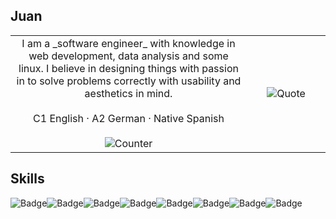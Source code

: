 ## Juan

<table align="center">
  <tr>
    <td align="center" width="75%">
      I am a _software engineer_ with knowledge in web development, data analysis and some linux. I believe in designing things with passion in to solve problems correctly with usability and aesthetics in mind. 
      <br /><br />
      C1 English · A2 German · Native Spanish
      <br /><br />
      <img alt="Counter" src="https://profile-counter.glitch.me/JuanBaut/count.svg" />
    </td>
    <td align="center" width="35%">
      <img alt="Quote" src="https://quotes-github-readme.vercel.app/api?type=vertical" />
    </td>
  </tr>
</table>

## Skills

<table align="center">
  <img alt="Badge" src="https://img.shields.io/badge/bash-4EAA25?style=for-the-badge&logo=gnu%20bash&logoColor=white" />
  <img alt="Badge" src="https://img.shields.io/badge/react-F72585?style=for-the-badge&logo=react&logoColor=white" />
  <img alt="Badge" src="https://img.shields.io/badge/node.js-B5179E?style=for-the-badge&logo=node.js&logoColor=white" />
  <img alt="Badge" src="https://img.shields.io/badge/python-7209B7?style=for-the-badge&logo=python&logoColor=white" />
  <img alt="Badge" src="https://img.shields.io/badge/sql-560BAD?style=for-the-badge&logo=postgresql&logoColor=white" />
  <img alt="Badge" src="https://img.shields.io/badge/TypeScript-480CA8?style=for-the-badge&logo=typescript&logoColor=white" />
  <img alt="Badge" src="https://img.shields.io/badge/css-3F37C9?style=for-the-badge&logo=css3&logoColor=white" />
  <img alt="Badge" src="https://img.shields.io/badge/html-4361EE?style=for-the-badge&logo=html5&logoColor=white" />
</table>

